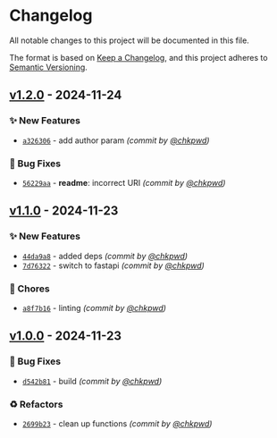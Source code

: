 # Changelog
All notable changes to this project will be documented in this file.

The format is based on [Keep a Changelog](https://keepachangelog.com/en/1.0.0/),
and this project adheres to [Semantic Versioning](https://semver.org/spec/v2.0.0.html).

## [v1.2.0] - 2024-11-24
### :sparkles: New Features
- [`a326306`](https://github.com/chkpwd/diff2rss/commit/a326306cfe88282509d4e3e43978c82e4a66e34f) - add author param *(commit by [@chkpwd](https://github.com/chkpwd))*

### :bug: Bug Fixes
- [`56229aa`](https://github.com/chkpwd/diff2rss/commit/56229aa207a24d086b2d1c694fa4a6d23e9c01d5) - **readme**: incorrect URI *(commit by [@chkpwd](https://github.com/chkpwd))*


## [v1.1.0] - 2024-11-23
### :sparkles: New Features
- [`44da9a8`](https://github.com/chkpwd/diff2rss/commit/44da9a8d90c1d2c45164df63a756954998f008bb) - added deps *(commit by [@chkpwd](https://github.com/chkpwd))*
- [`7d76322`](https://github.com/chkpwd/diff2rss/commit/7d76322feee6101177b81ec4e0e6d760b7f8a524) - switch to fastapi *(commit by [@chkpwd](https://github.com/chkpwd))*

### :wrench: Chores
- [`a8f7b16`](https://github.com/chkpwd/diff2rss/commit/a8f7b167a5b467d01b18a1ed29ed518297be84d7) - linting *(commit by [@chkpwd](https://github.com/chkpwd))*


## [v1.0.0] - 2024-11-23
### :bug: Bug Fixes
- [`d542b81`](https://github.com/chkpwd/diff2rss/commit/d542b811724df7da0842214e769944dbd03411fd) - build *(commit by [@chkpwd](https://github.com/chkpwd))*

### :recycle: Refactors
- [`2699b23`](https://github.com/chkpwd/diff2rss/commit/2699b239d177ea2cc79dc0e8cca16d2b8a0a4363) - clean up functions *(commit by [@chkpwd](https://github.com/chkpwd))*

[v1.0.0]: https://github.com/chkpwd/diff2rss/compare/v0.3.0...v1.0.0
[v1.1.0]: https://github.com/chkpwd/diff2rss/compare/v1.0.0...v1.1.0
[v1.2.0]: https://github.com/chkpwd/diff2rss/compare/v1.1.0...v1.2.0
